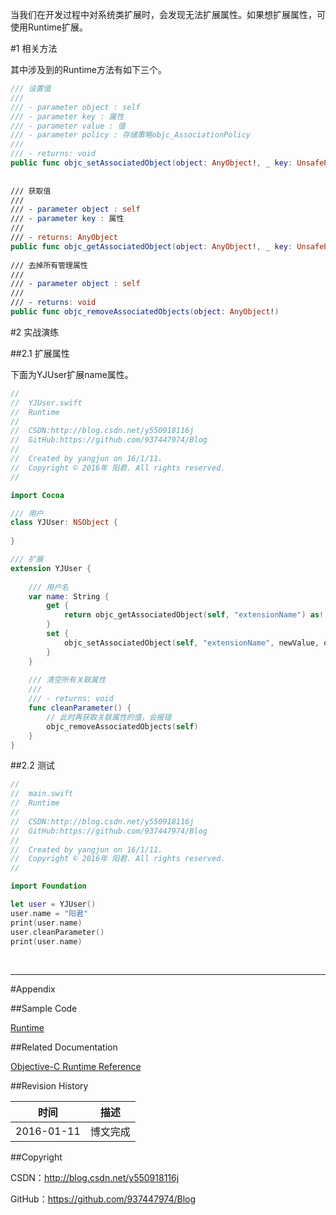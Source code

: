 当我们在开发过程中对系统类扩展时，会发现无法扩展属性。如果想扩展属性，可使用Runtime扩展。

#1 相关方法

其中涉及到的Runtime方法有如下三个。

```swift
/// 设置值
///
/// - parameter object : self
/// - parameter key : 属性
/// - parameter value : 值
/// - parameter policy : 存储策略objc_AssociationPolicy
///
/// - returns: void
public func objc_setAssociatedObject(object: AnyObject!, _ key: UnsafePointer<Void>, _ value: AnyObject!, _ policy: objc_AssociationPolicy)
    
    
/// 获取值
///
/// - parameter object : self
/// - parameter key : 属性
///
/// - returns: AnyObject
public func objc_getAssociatedObject(object: AnyObject!, _ key: UnsafePointer<Void>) -> AnyObject!
    
/// 去掉所有管理属性
///
/// - parameter object : self
///
/// - returns: void
public func objc_removeAssociatedObjects(object: AnyObject!)
```

#2 实战演练

##2.1 扩展属性

下面为YJUser扩展name属性。

```swift
//
//  YJUser.swift
//  Runtime
//
//  CSDN:http://blog.csdn.net/y550918116j
//  GitHub:https://github.com/937447974/Blog
//
//  Created by yangjun on 16/1/11.
//  Copyright © 2016年 阳君. All rights reserved.
//

import Cocoa

/// 用户
class YJUser: NSObject {
    
}

/// 扩展
extension YJUser {
    
    /// 用户名
    var name: String {
        get {
            return objc_getAssociatedObject(self, "extensionName") as! String
        }
        set {
            objc_setAssociatedObject(self, "extensionName", newValue, objc_AssociationPolicy.OBJC_ASSOCIATION_COPY)
        }
    }
    
    /// 清空所有关联属性
    ///
    /// - returns: void
    func cleanParameter() {
        // 此时再获取关联属性的值，会报错
        objc_removeAssociatedObjects(self)
    }
}
```

##2.2 测试

```swift
//
//  main.swift
//  Runtime
//
//  CSDN:http://blog.csdn.net/y550918116j
//  GitHub:https://github.com/937447974/Blog
//
//  Created by yangjun on 16/1/11.
//  Copyright © 2016年 阳君. All rights reserved.
//

import Foundation

let user = YJUser()
user.name = "阳君"
print(user.name)
user.cleanParameter()
print(user.name)
```


&#160;

----------

#Appendix

##Sample Code

[Runtime](https://github.com/937447974/Swift/tree/master/Runtime)

##Related Documentation

[Objective-C Runtime Reference](https://developer.apple.com/library/ios/documentation/UIKit/Reference/UIKit_Framework/index.html)

##Revision History

| 时间 | 描述 |
| ---- | ---- |
| 2016-01-11 | 博文完成 |

##Copyright

CSDN：http://blog.csdn.net/y550918116j

GitHub：https://github.com/937447974/Blog
